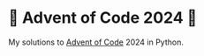 # 🎄 Advent of Code 2024 🎄

My solutions to [Advent of Code](https://adventofcode.com/) 2024 in Python.

